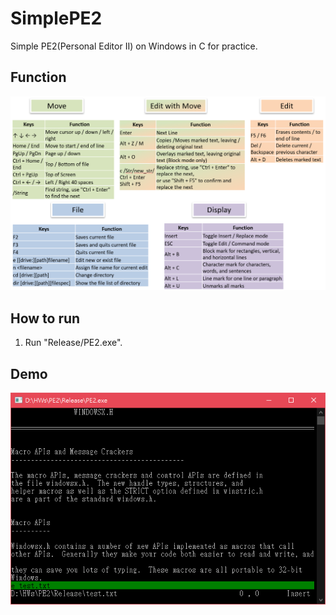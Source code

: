 # SimplePE2
Simple PE2(Personal Editor II) on Windows in C for practice.

## Function
![image](https://github.com/CindyCHMeng/SimplePE2/blob/master/Doc/PE2_Function.png)

## How to run
1. Run "Release/PE2.exe".

## Demo
![image](https://github.com/CindyCHMeng/SimplePE2/blob/master/Doc/PE2_Demo.png)
